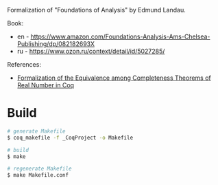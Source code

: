 Formalization of "Foundations of Analysis" by Edmund Landau.

Book:
* en - https://www.amazon.com/Foundations-Analysis-Ams-Chelsea-Publishing/dp/082182693X
* ru - https://www.ozon.ru/context/detail/id/5027285/

References:
* [Formalization of the Equivalence among Completeness Theorems of Real Number in Coq](https://www.mdpi.com/2227-7390/9/1/38/htm)

# Build
```sh
# generate Makefile
$ coq_makefile -f _CoqProject -o Makefile

# build
$ make

# regenerate Makefile
$ make Makefile.conf
```
